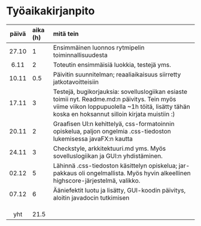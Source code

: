 # Työaikakirjanpito
| päivä | aika (h) | mitä tein  |
| :----:|:-----| :-----|
| 27.10 | 1    | Ensimmäinen luonnos rytmipelin toiminnallisuudesta |
| 6.11  | 2    | Toteutin ensimmäisiä luokkia, testejä yms.         |
| 10.11 | 0.5  | Päivitin suunnitelman; reaaliaikaisuus siirretty jatkotavoitteisiin |
| 17.11 | 3    | Testejä, bugikorjauksia: sovelluslogiikan esiaste toimii nyt. Readme.md:n päivitys. Tein myös viime viikon loppupuolella ~1h töitä, lisätty tähän koska en hoksannut silloin kirjata muistiin :)   |
| 20.11 | 2    | Graafisen UI:n kehittelyä, css-formatoinnin opiskelua, paljon ongelmia .css-tiedoston lukemisessa javaFX:n kautta|
| 24.11 | 3    | Checkstyle, arkkitektuuri.md yms. Myös sovelluslogiikan ja GUI:n yhdistäminen.   |
| 02.12 | 5     | Lähinnä .css-tiedoston käsittelyn opiskelua; jar-pakkaus oli ongelmallista. Myös hyvin alkeellinen highscore-järjestelmä, valikko.   |
|  07.12| 6    | Ääniefektit luotu ja lisätty, GUI-koodin päivitys, aloitin javadocin tutkimisen    |
|       |      |    |
|       |      |    |
|       |      |    |
| yht   | 21.5  |    | 
